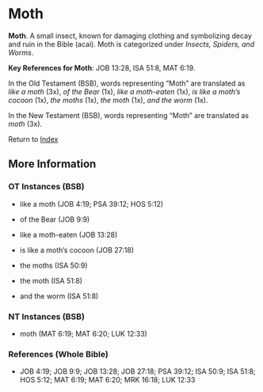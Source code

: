 # Moth
**Moth**. 
A small insect, known for damaging clothing and symbolizing decay and ruin in the Bible (acai). 
Moth is categorized under _Insects, Spiders, and Worms_. 


**Key References for Moth**: 
JOB 13:28, ISA 51:8, MAT 6:19. 


In the Old Testament (BSB), words representing “Moth” are translated as 
*like a moth* (3x), *of the Bear* (1x), *like a moth-eaten* (1x), *is like a moth’s cocoon* (1x), *the moths* (1x), *the moth* (1x), *and the worm* (1x). 


In the New Testament (BSB), words representing “Moth” are translated as 
*moth* (3x). 


Return to [Index](00-Index.md)

## More Information

### OT Instances (BSB)

* like a moth (JOB 4:19; PSA 39:12; HOS 5:12)

* of the Bear (JOB 9:9)

* like a moth-eaten (JOB 13:28)

* is like a moth’s cocoon (JOB 27:18)

* the moths (ISA 50:9)

* the moth (ISA 51:8)

* and the worm (ISA 51:8)



### NT Instances (BSB)

* moth (MAT 6:19; MAT 6:20; LUK 12:33)



### References (Whole Bible)

* JOB 4:19; JOB 9:9; JOB 13:28; JOB 27:18; PSA 39:12; ISA 50:9; ISA 51:8; HOS 5:12; MAT 6:19; MAT 6:20; MRK 16:18; LUK 12:33



